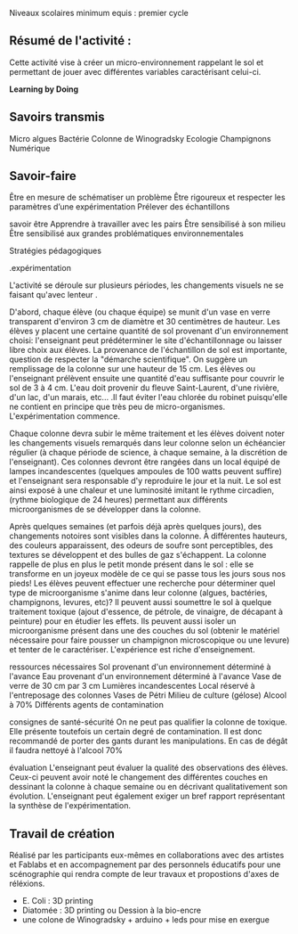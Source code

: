 
Niveaux scolaires minimum equis : premier cycle

## Résumé de l'activité :
Cette activité vise à créer un micro-environnement rappelant le sol et permettant de jouer avec différentes variables caractérisant celui-ci.

**Learning by Doing**

## Savoirs transmis

Micro algues
Bactérie
Colonne de Winogradsky
Ecologie
Champignons
Numérique

## Savoir-faire

Être en mesure de schématiser un problème
Être rigoureux et respecter les paramètres d’une expérimentation
Prélever des échantillons

savoir être
Apprendre à travailler avec les pairs
Être sensibilisé à son milieu
Être sensibilisé aux grandes problématiques environnementales

Stratégies pédagogiques


.expérimentation


L'activité se déroule sur plusieurs périodes, les changements visuels ne se faisant qu'avec lenteur .

D'abord, chaque élève (ou chaque équipe) se munit d'un vase en verre transparent d'environ 3 cm de diamètre et 30 centimètres de hauteur. Les élèves y placent une certaine quantité de sol provenant d'un environnement choisi: l'enseignant peut prédéterminer le site d'échantillonnage ou laisser libre choix aux élèves. La provenance de l'échantillon de sol est importante, question de respecter la "démarche scientifique". On suggère un remplissage de la colonne sur une hauteur de 15 cm. Les élèves ou l'enseignant prélèvent ensuite une quantité d'eau suffisante pour couvrir le sol de 3 à 4 cm. L'eau doit provenir du fleuve Saint-Laurent, d'une rivière, d'un lac, d'un marais, etc... .Il faut éviter l'eau chlorée du robinet puisqu'elle ne contient en principe que très peu de micro-organismes. L'expérimentation commence.

Chaque colonne devra subir le même traitement et les élèves doivent noter les changements visuels remarqués dans leur colonne selon un échéancier régulier (à chaque période de science, à chaque semaine, à la discrétion de l'enseignant). Ces colonnes devront être rangées dans un local équipé de lampes incandescentes (quelques ampoules de 100 watts peuvent suffire) et l'enseignant sera responsable d'y reproduire le jour et la nuit. Le sol est ainsi exposé à une chaleur et une luminosité imitant le rythme circadien, (rythme biologique de 24 heures) permettant aux différents microorganismes de se développer dans la colonne.

Après quelques semaines (et parfois déjà après quelques jours), des changements notoires sont visibles dans la colonne. À différentes hauteurs, des couleurs apparaissent, des odeurs de soufre sont perceptibles, des textures se développent et des bulles de gaz s'échappent. La colonne rappelle de plus en plus le petit monde présent dans le sol : elle se transforme en un joyeux modèle de ce qui se passe tous les jours sous nos pieds!
Les élèves peuvent effectuer une recherche pour déterminer quel type de microorganisme s'anime dans leur colonne (algues, bactéries, champignons, levures, etc)? Il peuvent aussi soumettre le sol à quelque traitement toxique (ajout d'essence, de pétrole, de vinaigre, de décapant à peinture) pour en étudier les effets. Ils peuvent aussi isoler un microorganisme présent dans une des couches du sol (obtenir le matériel nécessaire pour faire pousser un champignon microscopique ou une levure) et tenter de le caractériser. L'expérience est riche d'enseignement.

ressources nécessaires
Sol provenant d'un environnement déterminé à l'avance
Eau provenant d'un environnement déterminé à l'avance
Vase de verre de 30 cm par 3 cm
Lumières incandescentes
Local réservé à l'entreposage des colonnes
Vases de Pétri
Milieu de culture (gélose)
Alcool à 70%
Différents agents de contamination

consignes de santé-sécurité
On ne peut pas qualifier la colonne de toxique. Elle présente toutefois un certain degré de contamination. Il est donc recommandé de porter des gants durant les manipulations. En cas de dégât il faudra nettoyé à l'alcool 70%

évaluation
L'enseignant peut évaluer la qualité des observations des élèves. Ceux-ci peuvent avoir noté le changement des différentes couches en dessinant la colonne à chaque semaine ou en décrivant qualitativement son évolution. L'enseignant peut également exiger un bref rapport représentant la synthèse de l'expérimentation.

##  Travail de création 

Réalisé par les participants eux-mêmes en collaborations avec des artistes et Fablabs et en accompagnement par des personnels éducatifs
pour une scénographie qui rendra compte de leur travaux et propostions d'axes de réléxions.

* E. Coli : 3D printing
* Diatomée : 3D printing ou Dession à la bio-encre
* une colone de Winogradsky + arduino + leds pour mise en exergue 






